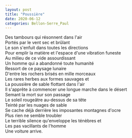 ```yaml
---
layout: post
title: "Poussière"
date: 2020-06-12
categories: Bellon-Serre_Paul
---
```


Des tambours qui résonnent dans l'air  
Portés par le vent sec et brûlant  
Le son s'enfuit dans toutes les directions  
Pour emplir la matière et l'espace d'une vibration funeste  
Au milieu de ce vide assourdissant  
Un homme qui a abandonné toute humanité  
Ressort de ce paysage lunaire  
D'entre les rochers brisés en mille morceaux  
Les rares herbes aux formes sauvages et  
La poussière de sable flottant dans l'air  
Il s'apprête à commencer une longue marche dans le désert  
Semant la mort sur son passage  
Le soleil rougeâtre au-dessus de sa tête  
Teinté par les nuages de sable  
Se cache déjà derrière les imposantes montagnes d'ocre  
Plus rien ne semble troubler  
Le terrible silence qu'enveloppe les ténèbres et  
Les pas vacillants de l'homme  
Une voiture arrive.
